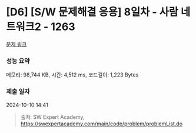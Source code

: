 # [D6] [S/W 문제해결 응용] 8일차 - 사람 네트워크2 - 1263 

[문제 링크](https://swexpertacademy.com/main/code/problem/problemDetail.do?contestProbId=AV18P2B6Iu8CFAZN) 

### 성능 요약

메모리: 98,744 KB, 시간: 4,512 ms, 코드길이: 1,223 Bytes

### 제출 일자

2024-10-10 14:41



> 출처: SW Expert Academy, https://swexpertacademy.com/main/code/problem/problemList.do